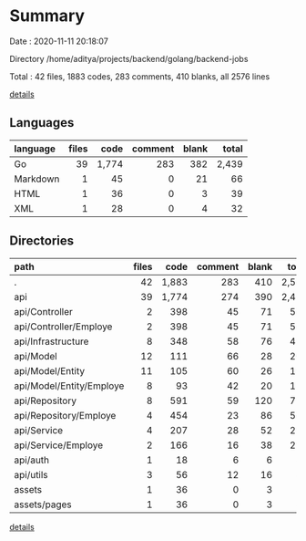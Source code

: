 # Summary

Date : 2020-11-11 20:18:07

Directory /home/aditya/projects/backend/golang/backend-jobs

Total : 42 files,  1883 codes, 283 comments, 410 blanks, all 2576 lines

[details](details.md)

## Languages
| language | files | code | comment | blank | total |
| :--- | ---: | ---: | ---: | ---: | ---: |
| Go | 39 | 1,774 | 283 | 382 | 2,439 |
| Markdown | 1 | 45 | 0 | 21 | 66 |
| HTML | 1 | 36 | 0 | 3 | 39 |
| XML | 1 | 28 | 0 | 4 | 32 |

## Directories
| path | files | code | comment | blank | total |
| :--- | ---: | ---: | ---: | ---: | ---: |
| . | 42 | 1,883 | 283 | 410 | 2,576 |
| api | 39 | 1,774 | 274 | 390 | 2,438 |
| api/Controller | 2 | 398 | 45 | 71 | 514 |
| api/Controller/Employe | 2 | 398 | 45 | 71 | 514 |
| api/Infrastructure | 8 | 348 | 58 | 76 | 482 |
| api/Model | 12 | 111 | 66 | 28 | 205 |
| api/Model/Entity | 11 | 105 | 60 | 26 | 191 |
| api/Model/Entity/Employe | 8 | 93 | 42 | 20 | 155 |
| api/Repository | 8 | 591 | 59 | 120 | 770 |
| api/Repository/Employe | 4 | 454 | 23 | 86 | 563 |
| api/Service | 4 | 207 | 28 | 52 | 287 |
| api/Service/Employe | 2 | 166 | 16 | 38 | 220 |
| api/auth | 1 | 18 | 6 | 6 | 30 |
| api/utils | 3 | 56 | 12 | 16 | 84 |
| assets | 1 | 36 | 0 | 3 | 39 |
| assets/pages | 1 | 36 | 0 | 3 | 39 |

[details](details.md)